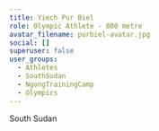 ```yaml
---
title: Yiech Pur Biel
role: Olympic Athlete - 800 metre
avatar_filename: purbiel-avatar.jpg
social: []
superuser: false
user_groups:
  - Athletes
  - SouthSudan
  - NgongTrainingCamp
  - Olympics
---
```

South Sudan
